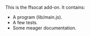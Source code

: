 This is the ffsocat add-on.  It contains:

* A program (lib/main.js).
* A few tests.
* Some meager documentation.

